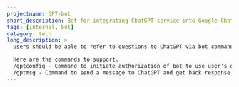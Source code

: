 ```yaml
---
projectname: GPT-bot
short_description: Bot for integrating ChatGPT service into Google Chat
tags: [internal, bot]
catagory: tech
long_description: >
  Users should be able to refer to questions to ChatGPT via bot commands, after installing the bot in a space. See [Twilinks bot](https://script.gs/introducing-twilinks-a-chat-app-built-using-apps-script/) for an example of how this can be done.

  Here are the commands to support.
  /gptconfig - Command to initiate authorization of bot to use user's openai account
  /gptmsg - Command to send a message to ChatGPT and get back response. Session ID should be inferred from thread ID.
---
```


